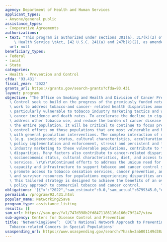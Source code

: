 ```yaml
---
agency: Department of Health and Human Services
applicant_types:
- Anyone/general public
assistance_types:
- Cooperative Agreements
authorizations:
- text: "This program is authorized under sections 301(a), 317(k)(2) of the Public\
    \ Health Service \tAct, [42 U.S.C. 241(a) and 247b(k)(2), as amended."
  url: null
beneficiary_types:
- Federal
- Local
- State
categories:
- Health - Prevention and Control
cfda: '93.431'
fiscal_year: '2022'
grants_url: https://grants.gov/search-grants?cfda=93.431
layout: program
objective: "The Office on Smoking and Health and Division of Cancer Prevention and\
  \ Control seek to build on the progress of the previously funded networks and expand\
  \ work to address tobacco-and cancer- related health disparities among populations\
  \ particularly vulnerable to tobacco industry marketing tactics and with higher\
  \ cancer incidence and death rates. To accelerate the decline in cigarette smoking,\
  \ address other tobacco use, and reduce the burden of cancer disease and death among\
  \ the entire population, it will be critical to continue to focus prevention and\
  \ control efforts on those populations that are most vulnerable and harder to reach\
  \ with general population interventions. The complex interaction of multiple factors\
  \ (e.g. socioeconomic status, cultural characteristics, acculturation, inequitable\
  \ policy implementation and enforcement, stress) and persistent and targeted tobacco\
  \ industry marketing to these vulnerable populations, contribute to tobacco related\
  \ disparities. Many factors also contribute to cancer-related disparities such as\
  \ socioeconomic status, cultural characteristics, diet, and access to healthcare\
  \ services. \r\n\r\nContinued efforts to address the unique need for population-specific\
  \ capacity and infrastructure to support tobacco and cancer control strategies and\
  \ promote access to tobacco cessation services, cancer prevention, and treatment\
  \ and survivor resources for populations experiencing disparities are justified.\
  \ This tailored strategy is designed to achieve the benefits of an overall population-based\
  \ policy approach to commercial tobacco and cancer control.         "
obligations: '[{"x":"2022","sam_estimate":0.0,"sam_actual":6799345.0,"usa_spending_actual":6799345.0},{"x":"2023","sam_estimate":6799345.0,"sam_actual":0.0,"usa_spending_actual":6800004.0},{"x":"2024","sam_estimate":6799345.0,"sam_actual":0.0,"usa_spending_actual":6120880.64}]'
permalink: /program/93.431.html
popular_name: Networking2Save
program_type: assistance_listing
results: []
sam_url: https://sam.gov/fal/747d398b2fd8471186116a166e79f247/view
sub-agency: Centers for Disease Control and Prevention
title: 'Networking2Save”:  CDC’s National Network Approach to Preventing and Controlling
  Tobacco-related Cancers in Special Populations'
usaspending_url: https://www.usaspending.gov/search/?hash=3ab001149d38a30c6fd332fce11ff7dc
---
```

